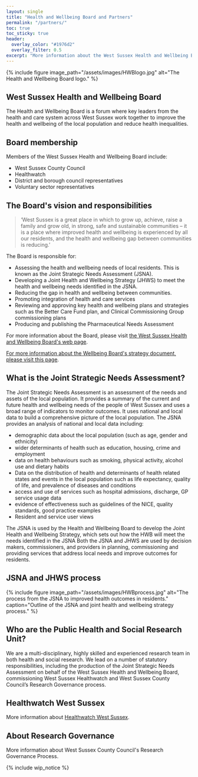 ```yaml
---
layout: single
title: "Health and Wellbeing Board and Partners"
permalink: "/partners/"
toc: true
toc_sticky: true
header:
  overlay_color: "#1976d2"
  overlay_filter: 0.5
excerpt: "More information about the West Sussex Health and Wellbeing Board and its partners."
---
```

{% include figure image_path="/assets/images/HWBlogo.jpg" alt="The Health and Wellbeing Board logo." %}

## West Sussex Health and Wellbeing Board

The Health and Wellbeing Board is a forum where key leaders from the health and care system across West Sussex work together to improve the health and wellbeing of the local population and reduce health inequalities.

## Board membership

<!--{% include figure image_path="/assets/images/HWBmembership.jpg" alt="An infographic of the seven members of the Health and Wellbeing board." caption="Members of the West Sussex Health and Wellbeing Board" %}-->

Members of the West Sussex Health and Wellbeing Board include:

 + West Sussex County Council
 + Healthwatch 
 + District and borough council representatives
 + Voluntary sector representatives 

## The Board's vision and responsibilities

> ‘West Sussex is a great place in which to grow up, achieve, raise a family and grow old, in strong, safe and sustainable communities – it is a place where improved health and wellbeing is experienced by all our residents, and the health and wellbeing gap between communities is reducing.’

The Board is responsible for: 
 
+ Assessing the health and wellbeing needs of local residents. This is known as the Joint Strategic Needs Assessment (JSNA).
+ Developing a Joint Health and Wellbeing Strategy (JHWS) to meet the health and wellbeing needs identified in the JSNA.
+ Reducing the gap in health and wellbeing between communities.
+ Promoting integration of health and care services
+ Reviewing and approving key health and wellbeing plans and strategies such as the Better Care Fund plan, and Clinical Commissioning Group commissioning plans
+ Producing and publishing the Pharmaceutical Needs Assessment

For more information about the Board, please visit [the West Sussex Health and Wellbeing Board's web page](https://westsussex.moderngov.co.uk/mgCommitteeDetails.aspx?ID=185 "Link to West Sussex Health and Wellbeing Board web page").

[For more information about the Wellbeing Board's strategy document, please visit this page](https://jsna.westsussex.gov.uk/updates/west-sussex-jhwbs/).

## What is the Joint Strategic Needs Assessment?

The Joint Strategic Needs Assessment is an assessment of the needs and assets of the local population. It provides a summary of the current and future health and wellbeing needs of the people of West Sussex and uses a broad range of indicators to monitor outcomes. It uses national and local data to build a comprehensive picture of the local population.  The JSNA provides an analysis of national and local data including:

+ demographic data about the local population (such as age, gender and ethnicity)
+ wider determinants of health such as education, housing, crime and employment
+ data on health behaviours such as smoking, physical activity, alcohol use and dietary habits 
+ Data on the distribution of health  and determinants of health related states and events in the local population  such as life expectancy, quality of life, and prevalence of diseases and conditions
+ access and use of services  such as hospital admissions, discharge, GP service usage data
+ evidence of effectiveness such as guidelines of the NICE, quality standards, good practice examples
+ Resident and service user views 

The JSNA is used by the Health and Wellbeing Board to develop the Joint Health and Wellbeing Strategy, which sets out how the HWB will meet the needs identified in the JSNA Both the JSNA and JHWS are used by decision makers, commissioners, and providers in planning, commissioning and providing services that address local needs and improve outcomes for residents.

## JSNA and JHWS process

{% include figure image_path="/assets/images/HWBprocess.jpg" alt="The process from the JSNA to improved health outcomes in residents." caption="Outline of the JSNA and joint health and wellbeing strategy process." %}

## Who are the Public Health and Social Research Unit?

We are a multi-disciplinary, highly skilled and experienced research team in both health and social research. We lead on a number of statutory responsibilities, including the production of the Joint Strategic Needs Assessment on behalf of the West Sussex Health and Wellbeing Board, commissioning West Sussex Healthwatch and West Sussex County Council’s Research Governance process.

## Healthwatch West Sussex

More information about [Healthwatch West Sussex](http://www.healthwatchwestsussex.co.uk/).

## About Research Governance

More information about West Sussex County Council's Research Governance Process.

{% include wip_notice %}
